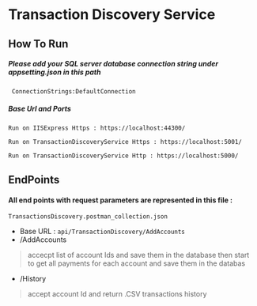 
# Transaction Discovery Service




## How To Run 
##### Please add your SQL server database connection string under appsetting.json in this path
```
 ConnectionStrings:DefaultConnection
```
##### Base Url and Ports 

``Run on IISExpress Https : https://localhost:44300/``

``Run on TransactionDiscoveryService Https : https://localhost:5001/``

``Run on TransactionDiscoveryService Http : https://localhost:5000/``


## EndPoints 
#### All end points with request parameters are represented in this file :
`TransactionsDiscovery.postman_collection.json`
* Base URL : `api/TransactionDiscovery/AddAccounts`  
* /AddAccounts
>accecpt list of account Ids and save them in the database then start to get all payments for each account and save them in the databas  
* /History 
>accept account Id and return .CSV transactions history 
